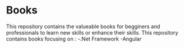 # Books
This repository contains the valueable books for begginers and professionals to learn new skills or enhance their skills.
This repository contains books focusing on :
 -.Net Framework
 -Angular
